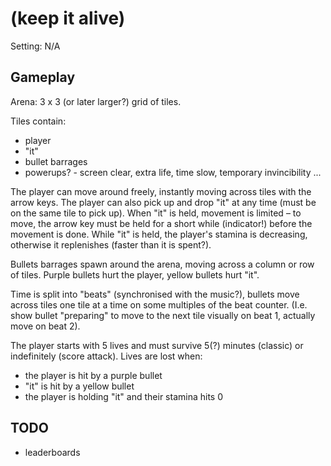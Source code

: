 # (keep it alive)

Setting: N/A

## Gameplay

Arena: 3 x 3 (or later larger?) grid of tiles.

Tiles contain:
 - player
 - "it"
 - bullet barrages
 - powerups? - screen clear, extra life, time slow, temporary invincibility ...

The player can move around freely, instantly moving across tiles with the arrow keys. The player can also pick up and drop "it" at any time (must be on the same tile to pick up). When "it" is held, movement is limited – to move, the arrow key must be held for a short while (indicator!) before the movement is done. While "it" is held, the player's stamina is decreasing, otherwise it replenishes (faster than it is spent?).

Bullets barrages spawn around the arena, moving across a column or row of tiles. Purple bullets hurt the player, yellow bullets hurt "it".

Time is split into "beats" (synchronised with the music?), bullets move across tiles one tile at a time on some multiples of the beat counter. (I.e. show bullet "preparing" to move to the next tile visually on beat 1, actually move on beat 2).

The player starts with 5 lives and must survive 5(?) minutes (classic) or indefinitely (score attack). Lives are lost when:
 - the player is hit by a purple bullet
 - "it" is hit by a yellow bullet
 - the player is holding "it" and their stamina hits 0

## TODO

 - leaderboards

